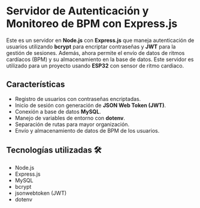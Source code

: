 # Servidor de Autenticación y Monitoreo de BPM con Express.js

Este es un servidor en **Node.js** con **Express.js** que maneja autenticación de usuarios utilizando **bcrypt** para encriptar contraseñas y **JWT** para la gestión de sesiones. Además, ahora permite el envío de datos de ritmos cardíacos (BPM) y su almacenamiento en la base de datos. Este servidor es utilizado para un proyecto usando **ESP32** con sensor de ritmo cardiaco.

## Características
- Registro de usuarios con contraseñas encriptadas.
- Inicio de sesión con generación de **JSON Web Token (JWT)**.
- Conexión a base de datos **MySQL**.
- Manejo de variables de entorno con **dotenv**.
- Separación de rutas para mayor organización.
- Envío y almacenamiento de datos de BPM de los usuarios.

## Tecnologías utilizadas 🛠️
- Node.js
- Express.js
- MySQL
- bcrypt
- jsonwebtoken (JWT)
- dotenv
